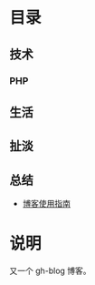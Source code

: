# 目录

## 技术

### PHP

## 生活

## 扯淡

## 总结

- [博客使用指南](/blog/article/use-gh-blog.html)

# 说明

又一个 gh-blog 博客。